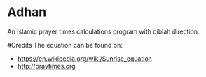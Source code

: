 # Adhan

An Islamic prayer times calculations program with qiblah direction.

#Credits
The equation can be found on:
* https://en.wikipedia.org/wiki/Sunrise_equation
* http://praytimes.org
